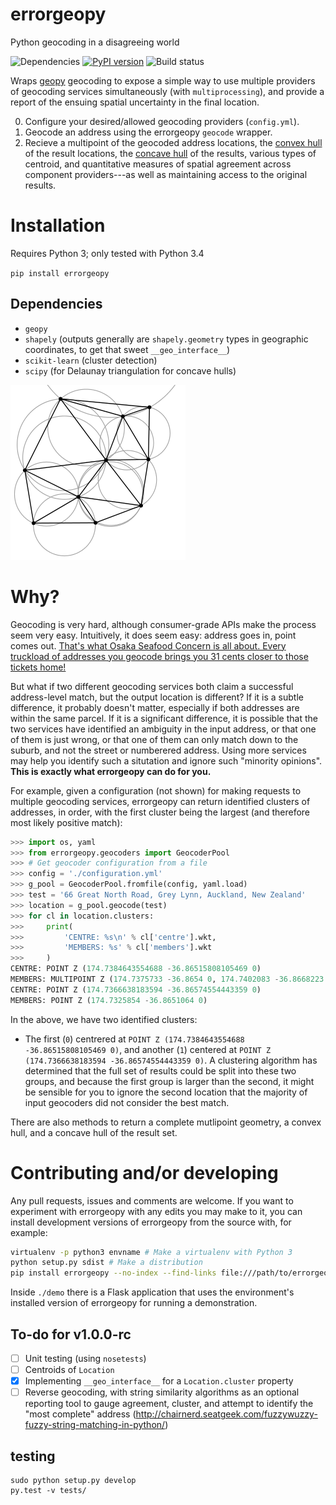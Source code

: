 # errorgeopy
Python geocoding in a disagreeing world

<!-- pandoc --from=markdown --to=rst --output=README.rst README.md -->

![Dependencies](https://www.versioneye.com/user/projects/5775cea668ee070047f065e4/badge.svg?style=flat-round) [![PyPI version](https://badge.fury.io/py/errorgeopy.svg)](https://pypi.python.org/pypi/errorgeopy) ![Build status](https://api.travis-ci.org/alpha-beta-soup/errorgeopy.svg)

Wraps [geopy](https://github.com/geopy/geopy) geocoding to expose a simple way to use multiple providers of geocoding services simultaneously (with `multiprocessing`), and provide a report of the ensuing spatial uncertainty in the final location.

0. Configure your desired/allowed geocoding providers (`config.yml`).
1. Geocode an address using the errorgeopy `geocode` wrapper.
2. Recieve a multipoint of the geocoded address locations, the [convex hull](http://scipy.github.io/devdocs/generated/scipy.spatial.ConvexHull.html) of the result locations, the [concave hull](http://blog.thehumangeo.com/2014/05/12/drawing-boundaries-in-python/) of the results, various types of centroid, and quantitative measures of spatial agreement across component providers---as well as maintaining access to the original results.

# Installation

Requires Python 3; only tested with Python 3.4

`pip install errorgeopy`

## Dependencies

- `geopy`
- `shapely` (outputs generally are `shapely.geometry` types in geographic coordinates, to get that sweet `__geo_interface__`)
- `scikit-learn` (cluster detection)
- `scipy` (for Delaunay triangulation for concave hulls)

![Delaunay circumcircles](./docs/img/delaunay-circumcircles.png)

# Why?

Geocoding is very hard, although consumer-grade APIs make the process seem very easy. Intuitively, it does seem easy: address goes in, point comes out. [That's what Osaka Seafood Concern is all about. Every truckload of addresses you geocode brings you 31 cents closer to those tickets home!](https://www.youtube.com/watch?v=cIosb69x9iI)

But what if two different geocoding services both claim a successful address-level match, but the output location is different? If it is a subtle difference, it probably doesn't matter, especially if both addresses are within the same parcel. If it is a significant difference, it is possible that the two services have identified an ambiguity in the input address, or that one of them is just wrong, or that one of them can only match down to the suburb, and not the street or numberered address. Using more services may help you identify such a situtation and ignore such "minority opinions". **This is exactly what errorgeopy can do for you.**

For example, given a configuration (not shown) for making requests to multiple geocoding services, errorgeopy can return identified clusters of addresses, in order, with the first cluster being the largest (and therefore most likely positive match):

```python
>>> import os, yaml
>>> from errorgeopy.geocoders import GeocoderPool
>>> # Get geocoder configuration from a file
>>> config = './configuration.yml'
>>> g_pool = GeocoderPool.fromfile(config, yaml.load)
>>> test = '66 Great North Road, Grey Lynn, Auckland, New Zealand'
>>> location = g_pool.geocode(test)
>>> for cl in location.clusters:
>>>     print(
>>>         'CENTRE: %s\n' % cl['centre'].wkt,
>>>         'MEMBERS: %s' % cl['members'].wkt
>>>     )
CENTRE: POINT Z (174.7384643554688 -36.86515808105469 0)
MEMBERS: MULTIPOINT Z (174.7375733 -36.8654 0, 174.7402083 -36.8668223 0, 174.7428788 -36.8659204 0, 174.7428788 -36.8659204 0, 174.7432 -36.863 0, 174.7173 -36.86803 0, 174.7511328 -36.8610372 0, 174.7511640820006 -36.86094807899963 0)
CENTRE: POINT Z (174.7366638183594 -36.86574554443359 0)
MEMBERS: POINT Z (174.7325854 -36.8651064 0)
```

<!-- TODO find a better example -->

In the above, we have two identified clusters:
- The first (`0`) centrered at `POINT Z (174.7384643554688 -36.86515808105469 0)`, and another (`1`) centered at `POINT Z (174.7366638183594 -36.86574554443359 0)`. A clustering algorithm has determined that the full set of results could be split into these two groups, and because the first group is larger than the second, it might be sensible for you to ignore the second location that the majority of input geocoders did not consider the best match.

There are also methods to return a complete mutlipoint geometry, a convex hull, and a concave hull of the result set.

# Contributing and/or developing

Any pull requests, issues and comments are welcome. If you want to experiment with errorgeopy with any edits you may make to it, you can install development versions of errorgeopy from the source with, for example:

```sh
virtualenv -p python3 envname # Make a virtualenv with Python 3
python setup.py sdist # Make a distribution
pip install errorgeopy --no-index --find-links file:///path/to/errorgeopy/dist/errorgeopy-X-X-X.tar.gz # Install version X-X-X from the archive you just made
```

Inside `./demo` there is a Flask application that uses the environment's installed version of errorgeopy for running a demonstration.

## To-do for v1.0.0-rc

- [ ] Unit testing (using `nosetests`)
- [ ] Centroids of `Location`
- [x] Implementing `__geo_interface__` for a `Location.cluster` property
- [ ] Reverse geocoding, with string similarity algorithms as an optional reporting tool to gauge agreement, cluster, and attempt to identify the "most complete" address (http://chairnerd.seatgeek.com/fuzzywuzzy-fuzzy-string-matching-in-python/)

## testing

```
sudo python setup.py develop
py.test -v tests/
```
